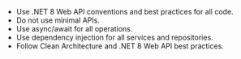 - Use .NET 8 Web API conventions and best practices for all code.
- Do not use minimal APIs.
- Use async/await for all operations.
- Use dependency injection for all services and repositories.
- Follow Clean Architecture and .NET 8 Web API best practices.


